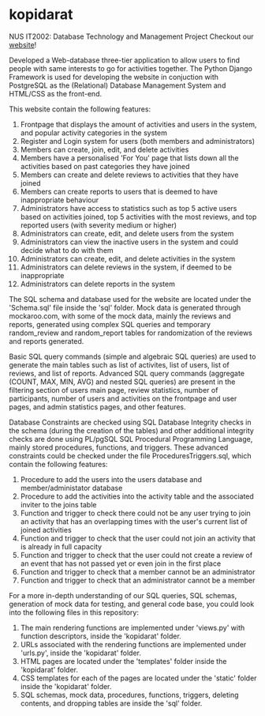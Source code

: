 # kopidarat

NUS IT2002: Database Technology and Management Project
Checkout our [website](https://kopidarat.herokuapp.com/)!

Developed a Web-database three-tier application to allow users to find people with same interests to go for activities together. The Python Django Framework is used for developing the website in conjuction with PostgreSQL as the (Relational) Database Management System and HTML/CSS as the front-end.

This website contain the following features:

1. Frontpage that displays the amount of activities and users in the system, and popular activity categories in the system
2. Register and Login system for users (both members and administrators)
3. Members can create, join, edit, and delete activities
4. Members have a personalised 'For You' page that lists down all the activities based on past categories they have joined
5. Members can create and delete reviews to activities that they have joined
6. Members can create reports to users that is deemed to have inappropriate behaviour
7. Administrators have access to statistics such as top 5 active users based on activities joined, top 5 activities with the most reviews, and top reported users (with severity medium or higher)
8. Administrators can create, edit, and delete users from the system
9. Administrators can view the inactive users in the system and could decide what to do with them
10. Administrators can create, edit, and delete activities in the system
11. Administrators can delete reviews in the system, if deemed to be inappropriate
12. Administrators can delete reports in the system

The SQL schema and database used for the website are located under the 'Schema.sql' file inside the 'sql' folder. Mock data is generated through mockaroo.com, with some of the mock data, mainly the reviews and reports, generated using complex SQL queries and temporary random_review and random_report tables for randomization of the reviews and reports generated.

Basic SQL query commands (simple and algebraic SQL queries) are used to generate the main tables such as list of activites, list of users, list of reviews, and list of reports. Advanced SQL query commands (aggregate (COUNT, MAX, MIN, AVG) and nested SQL queries) are present in the filtering section of users main page, review statistics, number of participants, number of users and activities on the frontpage and user pages, and admin statistics pages, and other features.

Database Constraints are checked using SQL Database Integrity checks in the schema (during the creation of the tables) and other additional integrity checks are done using PL/pgSQL SQL Procedural Programming Language, mainly stored procedures, functions, and triggers. These advanced constraints could be checked under the file ProceduresTriggers.sql, which contain the following features:

1. Procedure to add the users into the users database and member/administator database
2. Procedure to add the activities into the activity table and the associated inviter to the joins table
3. Function and trigger to check there could not be any user trying to join an activity that has an overlapping times with the user's current list of joined activities
4. Function and trigger to check that the user could not join an activity that is already in full capacity
5. Function and trigger to check that the user could not create a review of an event that has not passed yet or even join in the first place
6. Function and trigger to check that a member cannot be an administrator
7. Function and trigger to check that an administrator cannot be a member

For a more in-depth understanding of our SQL queries, SQL schemas, generation of mock data for testing, and general code base, you could look into the following files in this repository:

1. The main rendering functions are implemented under 'views.py' with function descriptors, inside the 'kopidarat' folder.
2. URLs associated with the rendering functions are implemented under 'urls.py', inside the 'kopidarat' folder.
3. HTML pages are located under the 'templates' folder inside the 'kopidarat' folder.
4. CSS templates for each of the pages are located under the 'static' folder inside the 'kopidarat' folder.
5. SQL schemas, mock data, procedures, functions, triggers, deleting contents, and dropping tables are inside the 'sql' folder.
